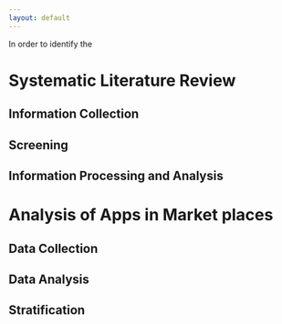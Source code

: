 ```yaml
---
layout: default
---
```


In order to identify the 

# Systematic Literature Review

## Information Collection

## Screening

## Information Processing and Analysis

# Analysis of Apps in Market places

## Data Collection

## Data Analysis

## Stratification